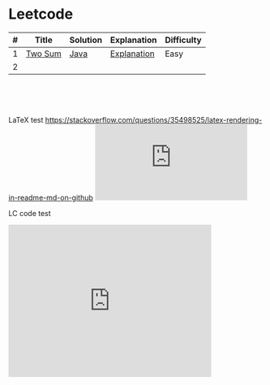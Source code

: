 # Leetcode

| # | Title | Solution | Explanation | Difficulty |
|---| ----- | -------- | ----------- | ---------- |
|1| [Two Sum](https://leetcode.com/problems/two-sum/) | [Java](./algorithms/cpp/compareStringsByFrequencyOfTheSmallestCharacter/CompareStringsByFrequencyOfTheSmallestCharacter.cpp) | [Explanation]() | Easy |
| 2 | | | |


<br><br><br>

LaTeX test
https://stackoverflow.com/questions/35498525/latex-rendering-in-readme-md-on-github
![equation](http://latex.codecogs.com/gif.latex?O_t%3D%5Ctext%20%7B%20Onset%20event%20at%20time%20bin%20%7D%20t)

LC code test
<iframe src="https://leetcode.com/playground/rWuvY2hN/shared" frameBorder="0" width="400" height="300">
